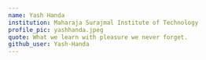 ```yaml
---
name: Yash Handa
institution: Maharaja Surajmal Institute of Technology
profile_pic: yashhanda.jpeg
quote: What we learn with pleasure we never forget.
github_user: Yash-Handa
---
```

